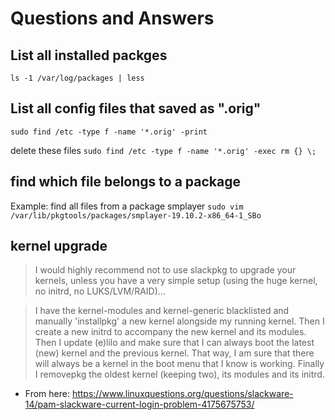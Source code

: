 
# Questions and Answers

## List all installed packges    
`ls -1 /var/log/packages | less`


## List all config files that saved as ".orig"
`sudo find /etc -type f -name '*.orig' -print`

delete these files
`sudo find /etc -type f -name '*.orig' -exec rm {} \;`

## find which file belongs to a package
Example: find all files from a package smplayer
`sudo vim /var/lib/pkgtools/packages/smplayer-19.10.2-x86_64-1_SBo`

## kernel upgrade

> I would highly recommend not to use slackpkg to upgrade your kernels, unless you have a very simple setup 
> (using the huge kernel, no initrd, no LUKS/LVM/RAID)...

> I have the kernel-modules and kernel-generic blacklisted and manually 'installpkg' a new kernel alongside my running kernel.
> Then I create a new initrd to accompany the new kernel and its modules. 
> Then I update (e)lilo and make sure that I can always boot the latest (new) kernel and the previous kernel. 
> That way, I am sure that there will always be a kernel in the boot menu that I know is working.
> Finally I removepkg the oldest kernel (keeping two), its modules and its initrd.

* From here: <https://www.linuxquestions.org/questions/slackware-14/pam-slackware-current-login-problem-4175675753/>

